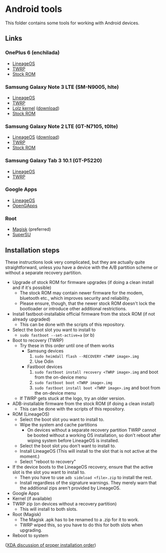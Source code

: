 # Android tools
This folder contains some tools for working with Android devices.

## Links

### OnePlus 6 (enchilada)
- [LineageOS](https://download.lineageos.org/enchilada)
- [TWRP](https://twrp.me/oneplus/oneplus6.html)
- [Stock ROM](https://www.oneplus.com/global/support/softwareupgrade/details?code=PM1574156173727)

### Samsung Galaxy Note 3 LTE (SM-N9005, hlte)
- [LineageOS](https://download.lineageos.org/hlte)
- [TWRP](https://twrp.me/samsung/samsunggalaxynote3qualcomm.html)
- [Lolz kernel](https://forum.xda-developers.com/t/clang-13-lolz-kernel-v16-android-9-10-11-stable.3812469/) ([download](https://www.pling.com/p/1410846/))
- [Stock ROM](https://sfirmware.com/samsung-sm-n9005/)

### Samsung Galaxy Note 2 LTE (GT-N7105, t0lte)
- [LineageOS](https://forum.xda-developers.com/t/rom-eol-7-1-2-official-lineageos-for-t0lte.3538310/) ([download](https://androidfilehost.com/?fid=1395089523397906488))
- [TWRP](https://twrp.me/samsung/samsunggalaxynote2n7105.html)
- [Stock ROM](https://sfirmware.com/samsung-gt-n7105/)

### Samsung Galaxy Tab 3 10.1 (GT-P5220)
- [LineageOS](https://forum.xda-developers.com/t/rom-gt-p52xx-unofficial-7-1-2-lineageos-14-1.3587761/)
- [TWRP](https://forum.xda-developers.com/t/recovery-gt-p52xx-unofficial-twrp-3-x-for-samsung-galaxy-tab-3-10-1.3340938/)

### Google Apps
- [LineageOS](https://wiki.lineageos.org/gapps.html)
- [OpenGApps](https://opengapps.org/)

### Root
- [Magisk](https://github.com/topjohnwu/Magisk) (preferred)
- [SuperSU](https://supersuroot.org/)

## Installation steps
These instructions look very complicated, but they are actually quite straightforward,
unless you have a device with the A/B partition scheme or without a separate recovery partition.

- Upgrade of stock ROM for firmware upgrades (if doing a clean install and if it's possible)
  - The stock ROM may contain newer firmware for the modem, bluetooth etc., which improves security and reliability.
  - Please ensure, though, that the newer stock ROM doesn't lock the bootloader or introduce other additional restrictions.
- Install fastboot-installable official firmware from the stock ROM (if not already upgraded)
  - This can be done with the scripts of this repository.
- Select the boot slot you want to install to
  - `sudo fastboot --set-active=a` (or b)
- Boot to recovery (TWRP)
  - Try these in this order until one of them works
    - Samsung devices
       1) `sudo heimdall flash --RECOVERY <TWRP image>.img`
       2) Use Odin
    - Fastboot devices
      1) `sudo fastboot install recovery <TWRP image>.img` and boot from the on-device menu
      2) `sudo fastboot boot <TWRP image>.img`
      3) `sudo fastboot install boot <TWRP image>.img` and boot from the on-device menu
  - If TWRP gets stuck at the logo, try an older version.
- ADB-installable firmware from the stock ROM (if doing a clean install)
  - This can be done with the scripts of this repository.
- ROM (LineageOS)
  - Select the boot slot you want to install to.
  - Wipe the system and cache partitions
    - On devices without a separate recovery partition TWRP cannot be booted without a working OS installation,
      so don't reboot after wiping system before LineageOS is installed.
  - Select the boot slot you don't want to install to.
  - Install LineageOS (This will install to the slot that is not active at the moment.)
  - Select "reboot to recovery"
- If the device boots to the LineageOS recovery, ensure that the active slot is the slot you want to install to.
  - Then you have to use `adb sideload <file>.zip` to install the rest.
  - Install regardless of the signature warnings. They merely warn that the additional zips aren't provided by LineageOS.
- Google Apps
- Kernel (if available)
- TWRP zip (on devices without a recovery partition)
  - This will install to both slots.
- Root (Magisk)
  - The Magisk .apk has to be renamed to a .zip for it to work.
  - TWRP wiped this, so you have to do this for both slots when upgrading.
- Reboot to system

([XDA discussion of proper installation order](https://forum.xda-developers.com/t/what-is-the-proper-order-of-flashing-rom-kernel-root-gapps-and-anti-throttle.3651521/))
